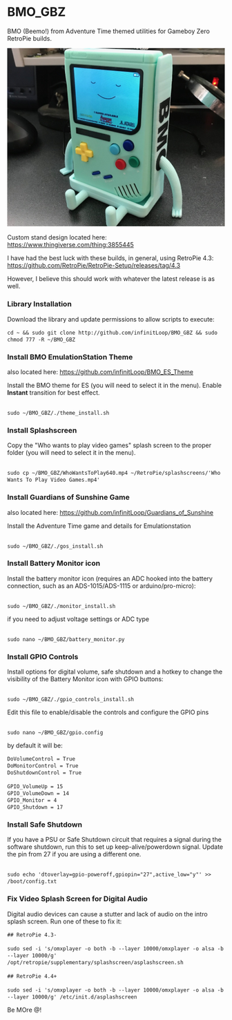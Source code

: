 # BMO_GBZ
BMO (Beemo!) from Adventure Time themed utilities for Gameboy Zero RetroPie builds.

![BMO_GBZ](/BMO_GBZ.jpg)

Custom stand design located here: https://www.thingiverse.com/thing:3855445

I have had the best luck with these builds, in general, using RetroPie 4.3:
https://github.com/RetroPie/RetroPie-Setup/releases/tag/4.3

However, I believe this should work with whatever the latest release is as well.


### Library Installation
Download the library and update permissions to allow scripts to execute:
```
cd ~ && sudo git clone http://github.com/infinitLoop/BMO_GBZ && sudo chmod 777 -R ~/BMO_GBZ

```


### Install BMO EmulationStation Theme
also located here: https://github.com/infinitLoop/BMO_ES_Theme

Install the BMO theme for ES (you will need to select it in the menu). Enable <b>Instant</b> transition for best effect.
```

sudo ~/BMO_GBZ/./theme_install.sh

```


### Install Splashscreen
Copy the "Who wants to play video games" splash screen to the proper folder (you will need to select it in the menu).
```

sudo cp ~/BMO_GBZ/WhoWantsToPlay640.mp4 ~/RetroPie/splashscreens/'Who Wants To Play Video Games.mp4'

```

### Install Guardians of Sunshine Game
also located here: https://github.com/infinitLoop/Guardians_of_Sunshine

Install the Adventure Time game and details for Emulationstation
```

sudo ~/BMO_GBZ/./gos_install.sh

```


### Install Battery Monitor icon
Install the battery monitor icon (requires an ADC hooked into the battery connection, such as an ADS-1015/ADS-1115 or arduino/pro-micro):
```

sudo ~/BMO_GBZ/./monitor_install.sh

```
if you need to adjust voltage settings or ADC type
```

sudo nano ~/BMO_GBZ/battery_monitor.py

```

### Install GPIO Controls 
Install options for digital volume, safe shutdown and a hotkey to change the visibility of the Battery Monitor icon with GPIO buttons:
```

sudo ~/BMO_GBZ/./gpio_controls_install.sh

```
Edit this file to enable/disable the controls and configure the GPIO pins
```

sudo nano ~/BMO_GBZ/gpio.config

```
by default it will be:
```
DoVolumeControl = True
DoMonitorControl = True
DoShutdownControl = True

GPIO_VolumeUp = 15
GPIO_VolumeDown = 14
GPIO_Monitor = 4
GPIO_Shutdown = 17
```


### Install Safe Shutdown

If you have a PSU or Safe Shutdown circuit that requires a signal during the software shutdown, run this to set up keep-alive/powerdown signal.  Update the pin from 27 if you are using a different one.
```

sudo echo 'dtoverlay=gpio-poweroff,gpiopin="27",active_low="y"' >> /boot/config.txt

``` 

### Fix Video Splash Screen for Digital Audio
Digital audio devices can cause a stutter and lack of audio on the intro splash screen.  Run one of these to fix it:
```
## RetroPie 4.3-

sudo sed -i 's/omxplayer -o both -b --layer 10000/omxplayer -o alsa -b --layer 10000/g' /opt/retropie/supplementary/splashscreen/asplashscreen.sh

## RetroPie 4.4+

sudo sed -i 's/omxplayer -o both -b --layer 10000/omxplayer -o alsa -b --layer 10000/g' /etc/init.d/asplashscreen
 ```

Be MOre @!
